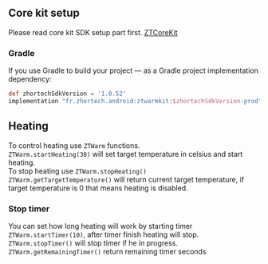 ## Core kit setup
Please read core kit SDK setup part first. [ZTCoreKit](https://github.com/zhortech/ztcorekit-android-sdk/blob/main/README.md)

### Gradle

If you use Gradle to build your project — as a Gradle project implementation dependency:
```groovy
def zhortechSdkVersion = '1.0.52'
implementation "fr.zhortech.android:ztwarmkit:$zhortechSdkVersion-prod"
```

## Heating

To control heating use `ZTWarm` functions.\
`ZTWarm.startHeating(30)` will set target temperature in celsius and start heating.\
To stop heating use `ZTWarm.stopHeating()` \
`ZTWarm.getTargetTemperature()` will return current target temperature, if target temperature is 0 that means heating is disabled.
### Stop timer

You can set how long heating will work by starting timer `ZTWarm.startTimer(10)`, after timer finish heating will stop.\
`ZTWarm.stopTimer()` will stop timer if he in progress.
`ZTWarm.getRemainingTimer()` return remaining timer seconds

